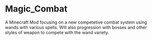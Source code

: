# Magic_Combat
A Minecraft Mod focusing on a new competetive combat system using wands with various spells.
Will also progression with bosses and other styles of weapon to compete with the wand variety.
